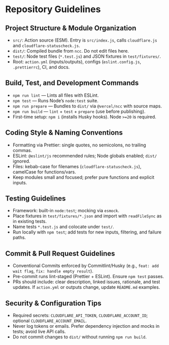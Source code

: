 # Repository Guidelines

## Project Structure & Module Organization

- `src/`: Action source (ESM). Entry is `src/index.js`, calls `cloudflare.js`
  and `cloudflare-statuscheck.js`.
- `dist/`: Compiled bundle from `ncc`. Do not edit files here.
- `test/`: Node test files (`*.test.js`) and JSON fixtures in `test/fixtures/`.
- Root: `action.yml` (inputs/outputs), configs (`eslint.config.js`,
  `.prettierrc`), CI, and docs.

## Build, Test, and Development Commands

- `npm run lint` — Lints all files with ESLint.
- `npm test` — Runs Node’s `node:test` suite.
- `npm run prepare` — Bundles to `dist/` via `@vercel/ncc` with source maps.
- `npm run build` — `lint` + `test` + `prepare` (use before publishing).
- First-time setup: `npm i` (installs Husky hooks). Node `>=20` is required.

## Coding Style & Naming Conventions

- Formatting via Prettier: single quotes, no semicolons, no trailing commas.
- ESLint: `@eslint/js` recommended rules; Node globals enabled; `dist/` ignored.
- Files: kebab-case for filenames (`cloudflare-statuscheck.js`), camelCase for
  functions/vars.
- Keep modules small and focused; prefer pure functions and explicit inputs.

## Testing Guidelines

- Framework: built-in `node:test`; mocking via `esmock`.
- Place fixtures in `test/fixtures/*.json` and import with `readFileSync` as in
  existing tests.
- Name tests `*.test.js` and colocate under `test/`.
- Run locally with `npm test`; add tests for new inputs, filtering, and failure
  paths.

## Commit & Pull Request Guidelines

- Conventional Commits enforced by Commitlint/Husky (e.g.,
  `feat: add wait flag`, `fix: handle empty result`).
- Pre-commit runs lint-staged (Prettier + ESLint). Ensure `npm test` passes.
- PRs should include: clear description, linked issues, rationale, and test
  updates. If `action.yml` or outputs change, update `README.md` examples.

## Security & Configuration Tips

- Required secrets: `CLOUDFLARE_API_TOKEN`, `CLOUDFLARE_ACCOUNT_ID`; optional
  `CLOUDFLARE_ACCOUNT_EMAIL`.
- Never log tokens or emails. Prefer dependency injection and mocks in tests;
  avoid live API calls.
- Do not commit changes to `dist/` without running `npm run build`.
